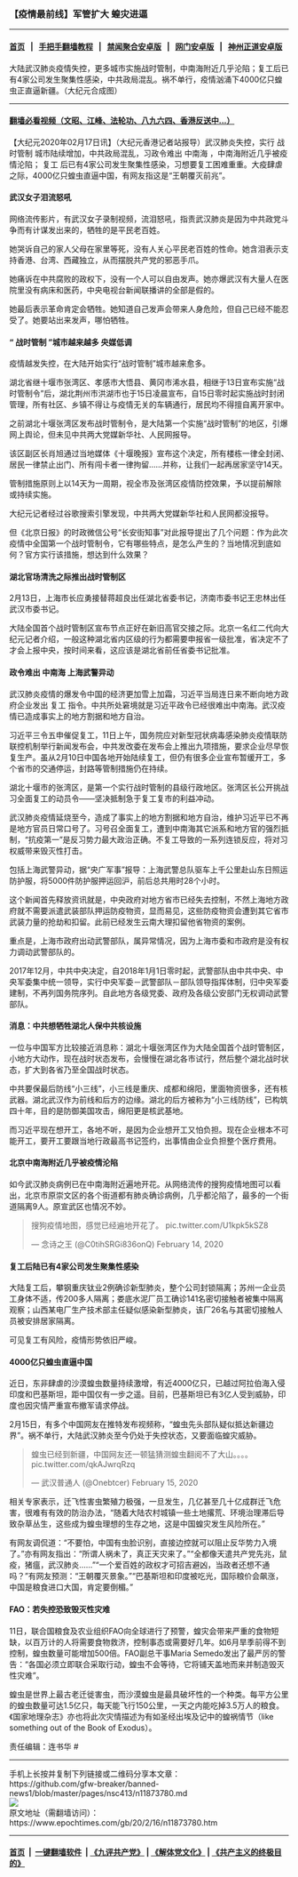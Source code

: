 ### 【疫情最前线】军管扩大 蝗灾进逼
------------------------

#### [首页](https://github.com/gfw-breaker/banned-news1/blob/master/README.md) &nbsp;&nbsp;|&nbsp;&nbsp; [手把手翻墙教程](https://github.com/gfw-breaker/guides/wiki) &nbsp;&nbsp;|&nbsp;&nbsp; [禁闻聚合安卓版](https://github.com/gfw-breaker/bn-android) &nbsp;&nbsp;|&nbsp;&nbsp; [网门安卓版](https://github.com/oGate2/oGate) &nbsp;&nbsp;|&nbsp;&nbsp; [神州正道安卓版](https://github.com/SzzdOgate/update) 



<div><img alt="" class="aligncenter wp-post-image" src="https://i.epochtimes.com/assets/uploads/2020/02/2aa2fe3f2985c308a223bdfeb183781e-600x400.jpg"/>
<div class="red16 caption">
 大陆武汉肺炎疫情失控，更多城市实施战时管制，中南海附近几乎沦陷；复工后已有4家公司发生聚集性感染，中共政局混乱。祸不单行，疫情汹涌下4000亿只蝗虫正直逼新疆。（大纪元合成图）
</div>
</div><hr/>

#### [翻墙必看视频（文昭、江峰、法轮功、八九六四、香港反送中...）](https://github.com/gfw-breaker/banned-news1/blob/master/pages/link3.md)

<div><p>
 【大纪元2020年02月17日讯】（大纪元香港记者站报导）武汉肺炎失控，实行
 <ok href="https://www.epochtimes.com/gb/tag/%E6%88%98%E6%97%B6%E7%AE%A1%E5%88%B6.html">
  战时管制
 </ok>
 城市陆续增加，中共政局混乱，习政令难出
 <ok href="https://www.epochtimes.com/gb/tag/%E4%B8%AD%E5%8D%97%E6%B5%B7.html">
  中南海
 </ok>
 ，中南海附近几乎被疫情沦陷；
 <ok href="https://www.epochtimes.com/gb/tag/%E5%A4%8D%E5%B7%A5.html">
  复工
 </ok>
 后已有4家公司发生聚集性感染，习想要复工困难重重。大疫肆虐之际，4000亿只蝗虫直逼中国，有网友指这是“王朝覆灭前兆”。
</p>
<p>
</p>
<h4>
 武汉女子泪流怒吼
</h4>
<p>
 网络流传影片，有武汉女子录制视频，流泪怒吼，指责武汉肺炎是因为中共政党斗争而有计谋发出来的，牺牲的是平民老百姓。
</p>
<p>
 她哭诉自己的家人父母在家里等死，没有人关心平民老百姓的性命。她含泪表示支持香港、台湾、西藏独立，从而摆脱共产党的邪恶手爪。
</p>
<p>
 她痛诉在中共腐败的政权下，没有一个人可以自由发声。她亦爆武汉有大量人在医院里没有病床和医药，中央电视台新闻联播讲的全部是假的。
</p>
<p>
 她最后表示革命肯定会牺牲。她知道自己发声会带来人身危险，但自己已经不能忍受了。她要站出来发声，哪怕牺牲。
</p>
<p>
</p>
<h4>
 “
 <ok href="https://www.epochtimes.com/gb/tag/%E6%88%98%E6%97%B6%E7%AE%A1%E5%88%B6.html">
  战时管制
 </ok>
 ”城市越来越多 央媒低调
</h4>
<p>
 疫情越发失控，在大陆开始实行“战时管制”城市越来愈多。
</p>
<p>
 湖北省继十堰市张湾区、孝感市大悟县、黄冈市浠水县，相继于13日宣布实施“战时管制令”后，湖北荆州市洪湖市也于15日凌晨宣布，自15日零时起实施战时封闭管理，所有社区、乡镇不得让与疫情无关的车辆通行，居民均不得擅自离开家中。
</p>
<p>
 之前湖北十堰张湾区发布战时管制令，是大陆第一个实施“战时管制”的地区，引爆网上舆论，但未见中共两大党媒新华社、人民网报导。
</p>
<p>
 该区副区长肖旭通过当地媒体《十堰晚报》宣布这个决定，所有楼栋一律全封闭、居民一律禁止出门、所有闯卡者一律拘留……并称，让我们一起再居家坚守14天。
</p>
<p>
 管制措施原则上以14天为一周期，视全市及张湾区疫情防控效果，予以提前解除或持续实施。
</p>
<p>
 大纪元记者经过谷歌搜索引擎发现，中共两大党媒新华社和人民网都没报导。
</p>
<p>
 但《北京日报》的时政微信公号“长安街知事”对此报导提出了几个问题：作为此次疫情中全国第一个战时管制令，它有哪些特点，是怎么产生的？当地情况到底如何？官方实行该措施，想达到什么效果？
</p>
<h4>
 湖北官场清洗之际推出战时管制区
</h4>
<p>
 2月13日，上海市长应勇接替蒋超良出任湖北省委书记，济南市委书记王忠林出任武汉市委书记。
</p>
<p>
 大陆全国首个战时管制区宣布节点正好在新旧高官交接之际。北京一名红二代向大纪元记者介绍，一般这种湖北省内区级的行为都需要申报省一级批准，省决定不了才会上报中央，按时间来看，这应该是湖北省前任省委书记批准。
</p>
<h4>
 政令难出
 <ok href="https://www.epochtimes.com/gb/tag/%E4%B8%AD%E5%8D%97%E6%B5%B7.html">
  中南海
 </ok>
 上海武警异动
</h4>
<p>
 武汉肺炎疫情的爆发令中国的经济更加雪上加霜，习近平当局连日来不断向地方政府企业发出
 <ok href="https://www.epochtimes.com/gb/tag/%E5%A4%8D%E5%B7%A5.html">
  复工
 </ok>
 指令。中共所处窘境就是习近平政令已经很难出中南海。武汉疫情已造成事实上的地方割据和地方自治。
</p>
<p>
 习近平三令五申催促复工，11日上午，国务院应对新型冠状病毒感染肺炎疫情联防联控机制举行新闻发布会，中共发改委在发布会上推出九项措施，要求企业尽早恢复生产。虽从2月10日中国各地开始陆续复工，但仍有很多企业宣布暂缓开工，多个省市的交通停运，封路等管制措施仍在持续。
</p>
<p>
 湖北十堰市的张湾区，是第一个实行战时管制的县级行政地区。张湾区长公开挑战习全面复工的动员令——坚决抵制急于复工复市的利益冲动。
</p>
<p>
 武汉肺炎疫情延烧至今，造成了事实上的地方割据和地方自治，维护习近平已不再是地方官员日常口号了。习号召全面复工，遭到中南海其它派系和地方官的强烈抵制，“抗疫第一”是反习势力最大政治正确。不复工导致的一系列连锁反应，将对习权威带来毁灭性打击。
</p>
<p>
 包括上海武警异动，据“央广军事”报导：上海武警总队驱车上千公里赴山东日照运防护服，将5000件防护服押运回沪，前后总共用时28个小时。
</p>
<p>
 这个新闻首先释放资讯就是，中央政府对地方省市已经失去控制，不然上海地方政府就不需要派遣武装部队押运防疫物资，显而易见，这些防疫物资会遭到其它省市武装力量的抢劫和扣留。此前已经发生云南大理扣留他省物资的案例。
</p>
<p>
 重点是，上海市政府出动武警部队，属异常情况，因为上海市委和市政府是没有权力调动武警部队的。
</p>
<p>
 2017年12月，中共中央决定，自2018年1月1日零时起，武警部队由中共中央、中央军委集中统一领导，实行中央军委－武警部队－部队领导指挥体制，归中央军委建制，不再列国务院序列。自此地方各级党委、政府及各级公安部门无权调动武警部队。
</p>
<h4>
 消息：中共想牺牲湖北人保中共核设施
</h4>
<p>
 一位与中国军方比较接近消息称：湖北十堰张湾区作为大陆全国首个战时管制区，小地方大动作，现在战时状态发布，会慢慢在湖北各市试行，然后整个湖北战时状态，扩大到各省乃至全国战时状态。
</p>
<p>
 中共要保最后防线“小三线”，小三线是重庆、成都和绵阳，里面物资很多，还有核武器。湖北武汉作为前线和后方的边缘。湖北的后方被称为“小三线防线”，已构筑四十年，目的是防御美国攻击，绵阳更是核武基地。
</p>
<p>
 而习近平现在想开工，各地不听，是因为企业想开工又怕负担。现在企业根本不可能开工，要开工要跟当地行政最高书记签约，出事情由企业负担整个医疗费用。
</p>
<h4>
 北京中南海附近几乎被疫情沦陷
</h4>
<p>
 如今武汉肺炎病例已在中南海附近遍地开花。从网络流传的搜狗疫情地图可以看出，北京市原崇文区的各个街道都有肺炎确诊病例，几乎都沦陷了，最多的一个街道隔离9人。原宣武区也情况不妙。
</p>
<blockquote class="twitter-tweet">
 <p dir="ltr" lang="zh">
  搜狗疫情地图，感觉已经遍地开花了。
  <ok href="https://t.co/U1kpk5kSZ8">
   pic.twitter.com/U1kpk5kSZ8
  </ok>
 </p>
 <p>
  — 念诗之王 (@C0tihSRGi836onQ)
  <ok href="https://twitter.com/C0tihSRGi836onQ/status/1228373812917309440?ref_src=twsrc%5Etfw">
   February 14, 2020
  </ok>
 </p>
</blockquote>
<p>
</p>
<h4>
 复工后陆已有4家公司发生聚集性感染
</h4>
<p>
 大陆复工后，攀钢重庆钛业2例确诊新型肺炎，整个公司封锁隔离；苏州一企业员工身体不适，传200多人隔离；娄底水泥厂员工确诊141名密切接触者被集中隔离观察；山西某电厂生产技术部主任疑似感染新型肺炎，该厂26名与其密切接触人员被安排居家隔离。
</p>
<p>
 可见复工有风险，疫情形势依旧严峻。
</p>
<h4>
 4000亿只蝗虫直逼中国
</h4>
<p>
 近日，东非肆虐的沙漠蝗虫数量持续激增，有近4000亿只，已越过阿拉伯海入侵印度和巴基斯坦，距中国仅有一步之遥。目前，巴基斯坦已有3亿人受到威胁，印度也因灾情严重宣布撤军请求停战。
</p>
<p>
 2月15日，有多个中国网友在推特发布视频称，“蝗虫先头部队疑似抵达新疆边界”。祸不单行，大陆武汉肺炎至今仍处于失控状态，又要面临蝗灾威胁。
</p>
<blockquote class="twitter-tweet">
 <p dir="ltr" lang="zh">
  蝗虫已经到新疆，中国网友还一顿猛猜测蝗虫翻阅不了大山。。。。
  <ok href="https://t.co/qkAJwrqRzq">
   pic.twitter.com/qkAJwrqRzq
  </ok>
 </p>
 <p>
  — 武汉普通人 (@Onebtcer)
  <ok href="https://twitter.com/Onebtcer/status/1228703357721698305?ref_src=twsrc%5Etfw">
   February 15, 2020
  </ok>
 </p>
</blockquote>
<p>
</p>
<p>
 相关专家表示，迁飞性害虫繁殖力极强，一旦发生，几亿甚至几十亿成群迁飞危害，很难有有效的防治办法，“随着大陆农村城镇一些土地撂荒、环境治理滞后导致杂草丛生，这些成为蝗虫理想的生存之地，这是中国蝗灾发生风险所在。”
</p>
<p>
 有网友调侃道：“不要怕，中国有虫脸识别，直接边控就可以阻止反华势力入境了。”亦有网友指出：“所谓人祸未了，真正天灾来了。”“全都像天遣共产党先兆，鼠疫，猪瘟，武汉肺炎……”“一个爱百姓的政权才可招吉避凶，当政者还想不通吗？”有网友预测：“王朝覆灭景象。”“巴基斯坦和印度被吃光，国际粮价会飙涨，中国是粮食进口大国，肯定要倒楣。”
</p>
<h4>
 FAO：若失控恐致毁灭性灾难
</h4>
<p>
 11日，联合国粮食及农业组织FAO向全球进行了预警，蝗灾会带来严重的食物短缺，以百万计的人将需要食物救济，控制事态或需要好几年。如6月旱季前得不到控制，蝗虫数量可能增加500倍。FAO副总干事Maria Semedo发出了最严厉的警告：“各国必须立即联合采取行动，蝗虫不会等待，它将铺天盖地而来并制造毁灭性灾难”。
</p>
<p>
 蝗虫是世界上最古老迁徙害虫，而沙漠蝗虫是最具破坏性的一个种类。每平方公里的蝗虫数量可达1.5亿只，每天能飞行150公里，一天之内能吃掉3.5万人的粮食。《国家地理杂志》亦也将此次灾情描述为有如圣经出埃及记中的蝗祸情节（like something out of the Book of Exodus）。
</p>
<p>
 责任编辑：连书华 #
</p>
</div>
<hr/>
手机上长按并复制下列链接或二维码分享本文章：<br/>
https://github.com/gfw-breaker/banned-news1/blob/master/pages/nsc413/n11873780.md <br/>
<a href='https://github.com/gfw-breaker/banned-news1/blob/master/pages/nsc413/n11873780.md'><img src='https://github.com/gfw-breaker/banned-news1/blob/master/pages/nsc413/n11873780.md.png'/></a> <br/>
原文地址（需翻墙访问）：https://www.epochtimes.com/gb/20/2/16/n11873780.htm


------------------------
#### [首页](https://github.com/gfw-breaker/banned-news1/blob/master/README.md) &nbsp;|&nbsp; [一键翻墙软件](https://github.com/gfw-breaker/nogfw/blob/master/README.md) &nbsp;| [《九评共产党》](https://github.com/gfw-breaker/9ping.md/blob/master/README.md#九评之一评共产党是什么) | [《解体党文化》](https://github.com/gfw-breaker/jtdwh.md/blob/master/README.md) | [《共产主义的终极目的》](https://github.com/gfw-breaker/gczydzjmd.md/blob/master/README.md)


<img src='http://gfw-breaker.win/banned-news/pages/nsc413/n11873780.md' width='0px' height='0px'/>
